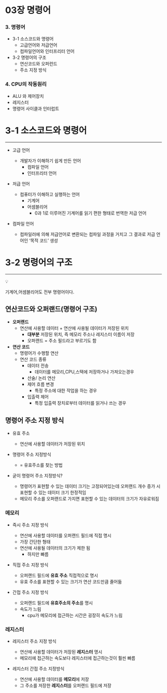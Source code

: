 # 03장 명령어

### 3. 명령어

- 3-1 소스코드와 명령어
    - 고급언어와 저급언어
    - 컴파일언어와 인터프리터 언어
- 3-2 명령어의 구조
    - 연산코드와 오퍼런드
    - 주소 지정 방식

### 4. CPU의 작동원리

- ALU 와 제어장치
- 레지스터
- 명령어 사이클과 인터럽트

# 3-1 소스코드와 명령어

---

- 고급 언어
    - 개발자가 이해하기 쉽게 만든 언어
        - 컴파일 언어
        - 인터프리터 언어
- 저급 언어
    - 컴퓨터가 이해하고 실행하는 언어
        - 기계어
        - 어셈블리어
            - 0과 1로 이루어진 기계어를 읽기 편한 형태로 번역한 저급 언어

- 컴파일 언어
    - 컴파일러에 의해 저급언어로 변환되는 컴파일 과정을 거치고 그 결과로 저급 언어인 ‘목적 코드’ 생성

# 3-2 명령어의 구조

---

<aside>
💡

기계어,어셈블리어도 전부 명령어이다.

</aside>

## 연산코드와 오퍼랜드(명령어 구조)

- **오퍼랜드**
    - 연산에 사용할 데이터 + 연산에 사용될 데이터가 저장된 위치
        - **대부분** 저장된 위치, 즉 메모리 주소나 레지스터 이름이 저장
        - 오퍼랜드 = 주소 필드라고 부르기도 함
- **연산 코드**
    - 명령어가 수행할 연산
    - 연산 코드 종류
        - 데이터 전송
            - 데이터를 메모리,CPU,스택에 저장하거나 가져오는경우
        - 산술/ 논리 연산
        - 제어 흐름 변경
            - 특정 주소에 대한 작업을 하는 경우
        - 입출력 제어
            - 특정 입출력 장치로부터 데이터를 읽거나 쓰는 경우

## 명령어 주소 지정 방식

- 유효 주소
    - 연산에 사용할 데이터가 저장된 위치
- 명령어 주소 지정방식
    - = 유효주소를 찾는 방법

- 굳이 명령어 주소 지정방식?
    - 명령어가 표현할 수 있는 데이터 크기는 고정되어있는데 오퍼랜드 개수 증가 시 표현할 수 있는 데이터 크기 한정적임
    - 메모리 주소를 오퍼랜드로 가지면 표현할 수 있는 데이터의 크기가 자유로워짐

### 메모리

- 즉시 주소 지정 방식
    - 연산에 사용할 데이터를 오퍼랜드 필드에 직접 명시
    - 가장 간단한 형태
    - 연산에 사용될 데이터의 크기가 제한 됨
        - 하지만 빠름

- 직접 주소 지정 방식
    - 오퍼랜드 필드에 **유효 주소** 직접적으로 명시
    - 유효 주소를 표현할 수 있는 크기가 연산 코드만큼 줄어듦
- 간접 주소 지정 방식
    - 오퍼랜드 필드에 **유효주소의 주소**를 명시
    - 속도가 느림
        - cpu가 메모리에 접근하는 시간은 굉장히 속도가 느림

### 레지스터

- 레지스터 주소 지정 방식
    - 연산에 사용할 데이터가 저장된 **레지스터** 명시
    - 메모리에 접근하는 속도보다 레지스터에 접근하는것이 훨씬 빠름
    
- 레지스터 간접 주소 지정방식
    - 연산에 사용할 데이터를 **메모리**에 저장
    - 그 주소를 저장한 **레지스터**를 오퍼랜드 필드에 저장